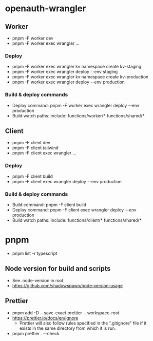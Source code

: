 # openauth-wrangler

## Worker

- pnpm -F worker dev
- pnpm -F worker exec wrangler ...

### Deploy

- pnpm -F worker exec wrangler kv namespace create kv-staging
- pnpm -F worker exec wrangler deploy --env staging
- pnpm -F worker exec wrangler kv namespace create kv-production
- pnpm -F worker exec wrangler deploy --env production

### Build & deploy commands

- Deploy command: pnpm -F worker exec wrangler deploy --env production
- Build watch paths: include: functions/worker/* functions/shared/*

## Client

- pnpm -F client dev
- pnpm -F client tailwind
- pnpm -F client exec wrangler ...

### Deploy

- pnpm -F client build
- pnpm -F client exec wrangler deploy --env production

### Build & deploy commands

- Build command: pnpm -F client build
- Deploy command: pnpm -F client exec wrangler deploy --env production
- Build watch paths: include: functions/client/* functions/shared/*

# pnpm

- pnpm list -r typescript

## Node version for build and scripts

- See .node-version in root.
- https://github.com/shadowspawn/node-version-usage

## Prettier

- pnpm add -D --save-exact prettier --workspace-root
- https://prettier.io/docs/en/ignore
  - Prettier will also follow rules specified in the ".gitignore" file if it exists in the same directory from which it is run.
- pnpm prettier . --check
